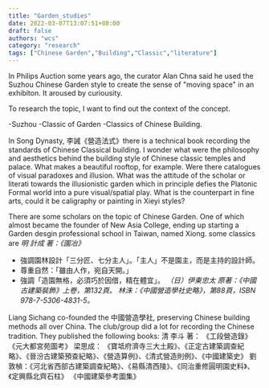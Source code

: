 ```yaml
---
title: "Garden_studies"
date: 2022-03-07T13:07:51+08:00
draft: false 
authors: "wcs"
category: "research"
tags: ["Chinese Garden","Building","Classic","literature"]
---
```

In Philips Auction some years ago, the curator Alan Chna said he used the Suzhou Chinese Garden style to create the sense of "moving space" in an exhibiton. It aroused by curiousity. 

To research the topic, I want to find out the context of the concept.

-Suzhou
-Classic of Garden
-Classics of Chinese Building.

In Song Dynasty, 李誡《營造法式》there is a technical book recording the standards of Chinese Classical building.  I wonder what were the philosophy and aesthetics behind the building style of Chinese classic temples and palace.  What makes a beautiful rooftop, for example.  Were there catalogues of visual paradoxes and illusion. What was the attitude of the scholar or literati towards the illusionistic garden which in principle defies the Platonic Formal world into a pure visual/spatial play. What is the counterpart in fine arts, could it be caligraphy or painting in Xieyi styles?

There are some scholars on the topic of Chinese Garden. One of which almost became the founder of New Asia College, ending up starting a Garden desgin professional school in Taiwan, named Xiong.  some classics are 
*明 計成 著：《園冶》*
- 強調園林設計「三分匠、七分主人」。「主人」不是園主，而是主持的設計師。
- 尊重自然：「雖由人作，宛自天開。」
- 強調「造園無格，必須巧於因借，精在體宜」。
*（日）伊東忠太 原著：《中國古建築裝飾》上卷，第132頁。
 林洙：《中國營造學社史略》，第88頁，ISBN 978-7-5306-4831-5。*

Liang Sichang co-founded the 中國營造學社, preserving Chinese building methods all over China. The club/group did a lot for recording the Chinese tradition. They published the following books:
清 李斗 著： 《工段營造錄》
《元大都宮苑圖考》
梁思成： 《寶坻府濟寺三大土殿》、《正定古建築調查紀略》、《晉汾古建築預查紀略》、《營造算例》、《清式營造則例》、《中國建築史》
劉敦楨：《河北省西部古建築調查紀略》、《易縣清西陵》、《同治重修圓明園史料》、《定興縣北齊石柱》
《中國建築參考圖集》
